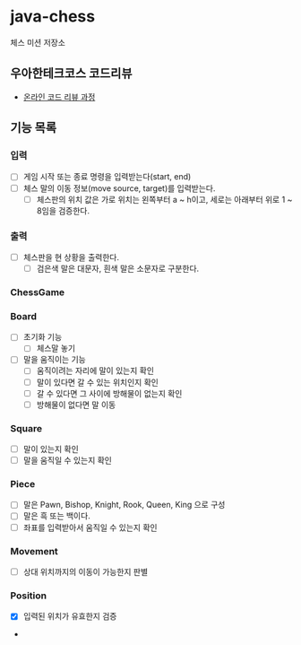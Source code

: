 # java-chess

체스 미션 저장소

## 우아한테크코스 코드리뷰

- [온라인 코드 리뷰 과정](https://github.com/woowacourse/woowacourse-docs/blob/master/maincourse/README.md)


## 기능 목록

### 입력
- [ ] 게임 시작 또는 종료 명령을 입력받는다(start, end)
- [ ] 체스 말의 이동 정보(move source, target)를 입력받는다.
  - [ ] 체스판의 위치 값은 가로 위치는 왼쪽부터 a ~ h이고, 세로는 아래부터 위로 1 ~ 8임을 검증한다.

### 출력
- [ ] 체스판을 현 상황을 출력한다.
  - [ ] 검은색 말은 대문자, 흰색 말은 소문자로 구분한다.

### ChessGame

### Board
- [ ] 초기화 기능
  - [ ] 체스말 놓기
- [ ] 말을 움직이는 기능
  - [ ] 움직이려는 자리에 말이 있는지 확인
  - [ ] 말이 있다면 갈 수 있는 위치인지 확인
  - [ ] 갈 수 있다면 그 사이에 방해물이 없는지 확인
  - [ ] 방해물이 없다면 말 이동

### Square
- [ ] 말이 있는지 확인
- [ ] 말을 움직일 수 있는지 확인

### Piece
- [ ] 말은 Pawn, Bishop, Knight, Rook, Queen, King 으로 구성
- [ ] 말은 흑 또는 백이다.
- [ ] 좌표를 입력받아서 움직일 수 있는지 확인

### Movement
- [ ] 상대 위치까지의 이동이 가능한지 판별

### Position
- [x] 입력된 위치가 유효한지 검증
- 
